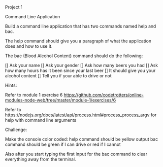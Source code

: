 Project 1

Command Line Application

Build a command line application that has two commands named help and bac.

The help command should give you a paragraph of what the application does and how to use it.

The bac (Blood Alcohol Content) command should do the following:

 [] Ask your name
 [] Ask your gender
 [] Ask how many beers you had
 [] Ask how many hours has it been since your last beer
 [] It should give you your alcohol content
 [] Tell you if your able to drive or not

Hints:

Refer to module 1 exercise 6 https://github.com/codetrotters/online-modules-node-web/tree/master/module-1/exercises/6

Refer to https://nodejs.org/docs/latest/api/process.html#process_process_argv for help with command line arguments

Challenge:

Make the console color coded: help command should be yellow output bac command should be green if I can drive or red if I cannot

Also after you start typing the first input for the bac command to clear everything away from the terminal.
